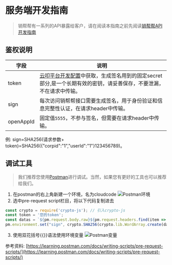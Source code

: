 # 服务端开发指南
> 销帮帮有一系列的API暴露给客户，请在阅读本指南之前先阅读[销帮帮API开发指南](https://profapi.xbongbong.com/#/authority)

## 鉴权说明
| 字段 | 说明 |
| --- | --- |
| token | [云叩平台开发配置](https://cloudcode.xbongbong.com/#/dev-info/index)中获取，生成签名用到的固定secret部分,是一个长期有效的密钥，请妥善保存，不要泄漏，不在请求中传输。 |
| sign | 每次访问销帮帮接口需要生成签名，用于身份验证和信息完整性认证，在请求header中传输。 |
| openAppId | 固定值`5555`，不参与签名，但需要在请求header中传输。 |
例: sign=SHA256(请求参数+ token)=SHA256({"corpid":"1","userId":"1"}123456789)。

## 调试工具
> 我们推荐您使用[Postman](https://www.postman.com/)进行调试。当然，如果您有更好的工具也可以推荐给我们。

1. 在postman的右上角新建一个环境，名为cloudcode
![Postman环境](/cloudcode-doc/images/postman_env.png)
2. 选中pre-request script栏目，将以下代码复制进去
```javascript
const crypto = require('crypto-js'); // 引入crypto-js
const token = '您的token';
const datas = `${pm.request.body.raw}${pm.request.headers.find(item => item.key === 'openAppId').value}`;  // 获取请求body和请求头中的openAppId字段
pm.environment.set("sign", crypto.SHA256(crypto.lib.WordArray.create(datas)).toString()); // 生成sign并赋值给环境变量sign
```
3. 使用双花括号{{}}语法使用环境变量
![Postman变量](/cloudcode-doc/images/postman_var.png)

参考资料:
[https://learning.postman.com/docs/writing-scripts/pre-request-scripts/](https://learning.postman.com/docs/writing-scripts/pre-request-scripts/)